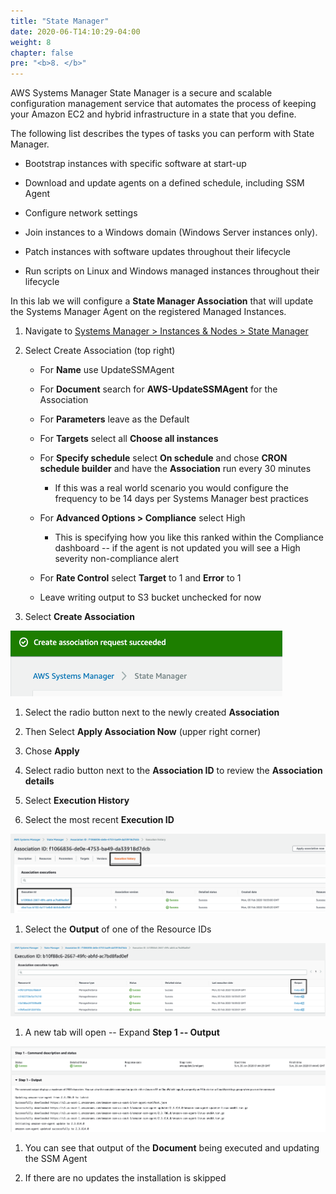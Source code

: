 ```yaml
---
title: "State Manager"
date: 2020-06-T14:10:29-04:00
weight: 8
chapter: false
pre: "<b>8. </b>"
---
```


AWS Systems Manager State Manager is a secure and scalable configuration management service that automates the process of keeping your Amazon EC2 and hybrid infrastructure in a state that you define.

The following list describes the types of tasks you can perform with State Manager.

* Bootstrap instances with specific software at start-up

* Download and update agents on a defined schedule, including SSM Agent

* Configure network settings

* Join instances to a Windows domain (Windows Server instances only).

* Patch instances with software updates throughout their lifecycle

* Run scripts on Linux and Windows managed instances throughout their lifecycle

In this lab we will configure a **State Manager Association** that will update the Systems Manager Agent on the registered Managed Instances.  

1.  Navigate to [Systems Manager \> Instances & Nodes \> State
    Manager](https://console.aws.amazon.com/systems-manager/state-manager)

1. Select Create Association (top right)

    - For **Name** use UpdateSSMAgent

    - For **Document** search for **AWS-UpdateSSMAgent** for the Association

    - For **Parameters** leave as the Default

    - For **Targets** select all **Choose all instances**

    - For **Specify schedule** select **On schedule** and chose **CRON schedule builder** and have the **Association** run every 30 minutes

      - If this was a real world scenario you would configure the frequency to be 14 days per Systems Manager best practices

    - For **Advanced Options > Compliance** select High

      - This is specifying how you like this ranked within the Compliance
        dashboard -- if the agent is not updated you will see a High
        severity non-compliance alert

    - For **Rate Control** select **Target** to 1 and **Error** to 1

    - Leave writing output to S3 bucket unchecked for now

1. Select **Create Association**

  ![](./media/image10.png)

1. Select the radio button next to the newly created **Association** 

1. Then Select **Apply Association Now** (upper right corner)

1. Chose **Apply**

1. Select radio button next to the **Association ID** to review the **Association details**

1. Select **Execution History**

1.  Select the most recent **Execution ID**

  ![](./media/image11.png)

1. Select the **Output** of one of the Resource IDs

  ![](./media/image12.png)

1. A new tab will open -- Expand **Step 1 -- Output**

  ![](./media/image13.png)

1. You can see that output of the **Document** being executed and
    updating the SSM Agent

1. If there are no updates the installation is skipped
